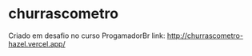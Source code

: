 # churrascometro
Criado em desafio no curso ProgamadorBr
link: http://churrascometro-hazel.vercel.app/
